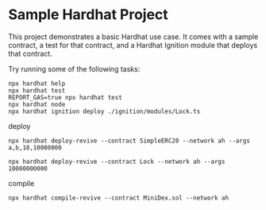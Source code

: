 # Sample Hardhat Project

This project demonstrates a basic Hardhat use case. It comes with a sample
contract, a test for that contract, and a Hardhat Ignition module that deploys
that contract.

Try running some of the following tasks:

```shell
npx hardhat help
npx hardhat test
REPORT_GAS=true npx hardhat test
npx hardhat node
npx hardhat ignition deploy ./ignition/modules/Lock.ts
```

deploy

```shell
npx hardhat deploy-revive --contract SimpleERC20 --network ah --args a,b,18,10000000

npx hardhat deploy-revive --contract Lock --network ah --args 10000000000
```

compile

```shell
npx hardhat compile-revive --contract MiniDex.sol --network ah
```
